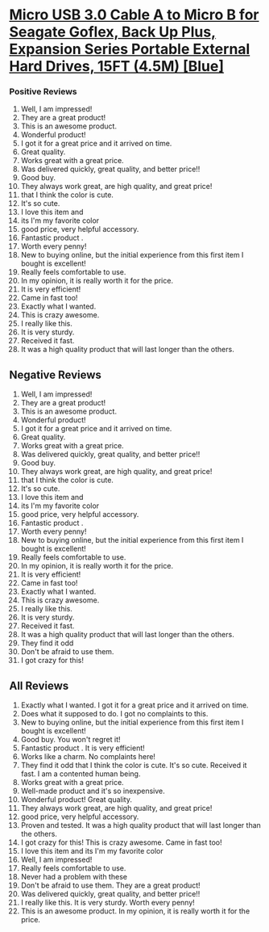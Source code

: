# [Micro USB 3.0 Cable A to Micro B for Seagate Goflex, Back Up Plus, Expansion Series Portable External Hard Drives, 15FT (4.5M) [Blue]](https://products.checkmycream.com/products/Micro-USB-3.0-Cable-A-to-Micro-B-for-Seagate-Goflex-Back-Up-Plus-Expansion-Series-Portable-External-Hard-Drives-15FT-(4.5M)-Blue.html)

### Positive Reviews

<ol>
      <li>Well, I am impressed!</li>
      <li>They are a great product!</li>
      <li>This is an awesome product.</li>
      <li>Wonderful product!</li>
      <li>I got it for a great price and it arrived on time.</li>
      <li>Great quality.</li>
      <li>Works great with a great price.</li>
      <li>Was delivered quickly, great quality, and better price!!</li>
      <li>Good buy.</li>
      <li>They always work great, are high quality, and great price!</li>
      <li>that I think the color is cute.</li>
      <li>It&#x27;s so cute.</li>
      <li>I love this item and</li>
      <li>its I&#x27;m my favorite color</li>
      <li>good price, very helpful accessory.</li>
      <li>Fantastic product .</li>
      <li>Worth every penny!</li>
      <li>New to buying online, but the initial experience from this first item I bought is excellent!</li>
      <li>Really feels comfortable to use.</li>
      <li>In my opinion, it is really worth it for the price.</li>
      <li>It is very efficient!</li>
      <li>Came in fast too!</li>
      <li>Exactly what I wanted.</li>
      <li>This is crazy awesome.</li>
      <li>I really like this.</li>
      <li>It is very sturdy.</li>
      <li>Received it fast.</li>
      <li>It was a high quality product that will last longer than the others.</li>
</ol>


<h2>Negative Reviews</h2>
<ol>
<li> Well, I am impressed!</li>
<li> They are a great product!</li>
<li> This is an awesome product.</li>
<li> Wonderful product!</li>
<li> I got it for a great price and it arrived on time.</li>
<li> Great quality.</li>
<li> Works great with a great price.</li>
<li> Was delivered quickly, great quality, and better price!!</li>
<li> Good buy.</li>
<li> They always work great, are high quality, and great price!</li>
<li> that I think the color is cute.</li>
<li> It&#x27;s so cute.</li>
<li> I love this item and</li>
<li> its I&#x27;m my favorite color</li>
<li> good price, very helpful accessory.</li>
<li> Fantastic product .</li>
<li> Worth every penny!</li>
<li> New to buying online, but the initial experience from this first item I bought is excellent!</li>
<li> Really feels comfortable to use.</li>
<li> In my opinion, it is really worth it for the price.</li>
<li> It is very efficient!</li>
<li> Came in fast too!</li>
<li> Exactly what I wanted.</li>
<li> This is crazy awesome.</li>
<li> I really like this.</li>
<li> It is very sturdy.</li>
<li> Received it fast.</li>
<li> It was a high quality product that will last longer than the others.</li>
<li> They find it odd</li>
<li> Don&#x27;t be afraid to use them.</li>
<li> I got crazy for this!</li>
</ol>

<h2>All Reviews</h2>

<ol>
    <li> Exactly what I wanted. I got it for a great price and it arrived on time.</li>
    <li> Does what it supposed to do. I got no complaints to this.</li>
    <li> New to buying online, but the initial experience from this first item I bought is excellent!</li>
    <li> Good buy. You won&#x27;t regret it!</li>
    <li> Fantastic product . It is very efficient!</li>
    <li> Works like a charm. No complaints here!</li>
    <li> They find it odd that I think the color is cute. It&#x27;s so cute. Received it fast. I am a contented human being.</li>
    <li> Works great with a great price.</li>
    <li> Well-made product and it&#x27;s so inexpensive.</li>
    <li> Wonderful product! Great quality.</li>
    <li> They always work great, are high quality, and great price!</li>
    <li> good price, very helpful accessory.</li>
    <li> Proven and tested. It was a high quality product that will last longer than the others.</li>
    <li> I got crazy for this! This is crazy awesome. Came in fast too!</li>
    <li> I love this item and its I&#x27;m my favorite color</li>
    <li> Well, I am impressed!</li>
    <li> Really feels comfortable to use.</li>
    <li> Never had a problem with these</li>
    <li> Don&#x27;t be afraid to use them. They are a great product!</li>
    <li> Was delivered quickly, great quality, and better price!!</li>
    <li> I really like this. It is very sturdy. Worth every penny!</li>
    <li> This is an awesome product. In my opinion, it is really worth it for the price.</li>
</ol>




